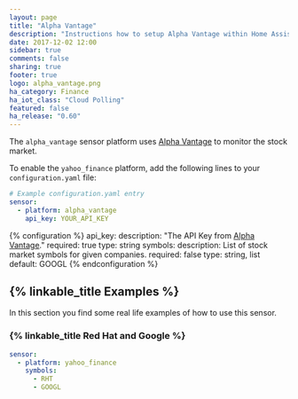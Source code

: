 ```yaml
---
layout: page
title: "Alpha Vantage"
description: "Instructions how to setup Alpha Vantage within Home Assistant."
date: 2017-12-02 12:00
sidebar: true
comments: false
sharing: true
footer: true
logo: alpha_vantage.png
ha_category: Finance
ha_iot_class: "Cloud Polling"
featured: false
ha_release: "0.60"
---
```


The `alpha_vantage` sensor platform uses [Alpha Vantage](https://www.alphavantage.co) to monitor the stock market.

To enable the `yahoo_finance` platform, add the following lines to your `configuration.yaml` file:

```yaml
# Example configuration.yaml entry
sensor:
  - platform: alpha_vantage
    api_key: YOUR_API_KEY
```

{% configuration %}
api_key:
  description: "The API Key from [Alpha Vantage](https://www.alphavantage.co)."
  required: true
  type: string
symbols:
  description: List of stock market symbols for given companies.
  required: false
  type: string, list
  default: GOOGL
{% endconfiguration %}

## {% linkable_title Examples %}

In this section you find some real life examples of how to use this sensor.

### {% linkable_title Red Hat and Google %}

```yaml
sensor:
  - platform: yahoo_finance
    symbols:
      - RHT
      - GOOGL
```

